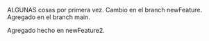 ALGUNAS cosas por primera vez.
Cambio en el branch newFeature.
Agregado en el branch main.

Agregado hecho en newFeature2.

